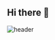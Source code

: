 ## Hi there 👋

<!--
**Hee4885/Hee4885** is a ✨ _special_ ✨ repository because its `README.md` (this file) appears on your GitHub profile.

Here are some ideas to get you started:

- 🔭 I’m currently working on ...
- 🌱 I’m currently learning ...
- 👯 I’m looking to collaborate on ...
- 🤔 I’m looking for help with ...
- 💬 Ask me about ...
- 📫 How to reach me: ...
- 😄 Pronouns: ...
- ⚡ Fun fact: ...
-->

![header](https://capsule-render.vercel.app/api?type=venom&color=gradient&customColorList=5c258d,4389a2&height=300&text=Welcome%20to%20HeeJin%20Github👻&fontSize=40&fontColor=c084fc&desc=Hello!&descSize=20&descAlign=70&descAlignY=65)


